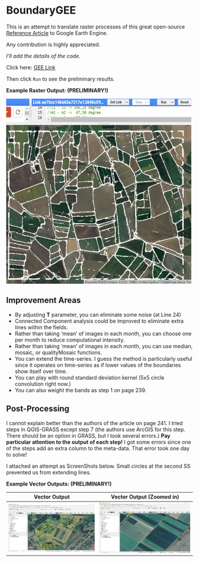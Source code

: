 # BoundaryGEE

This is an attempt to translate raster processes of this great open-source [Reference Article](https://ieeexplore.ieee.org/document/8584043)
to Google Earth Engine.

Any contribution is highly appreciated.

*I'll add the details of the code.*

Click here: [GEE Link](https://code.earthengine.google.com/ae75cc14bb65a7217e13840c59997306)

Then click ```Run``` to see the preliminary results.

**Example Raster Output: (PRELIMINARY!)**

<img src="images/RasterOutput1.png" width="500" height="500">

## Improvement Areas
-	By adjusting **T** parameter, you can eliminate some noise (at Line 24)
-	Connected Component analysis could be improved to eliminate extra lines within the fields.
-	Rather than taking ‘mean’ of images in each month, you can choose one per month to reduce computational intensity.
-	Rather than taking ‘mean’ of images in each month, you can use median, mosaic, or qualityMosaic functions.
-	You can extend the time-series. I guess the method is particularly useful since it operates on time-series as if lower values of the boundaries show itself over time.
-	You can play with round standard deviation kernel (5x5 circle convolution right now.)
- You can also weight the bands as step 1 on page 239.

## Post-Processing
I cannot explain better than the authors of the article on page 241. I tried steps in QGIS-GRASS except step 7 (the authors use ArcGIS for this step. There should be an option in GRASS, but I took several errors.) **Pay particular attention to the output of each step!** I got some errors since one of the steps add an extra column to the meta-data. That error took one day to solve!

I attached an attempt as ScreenShots below. Small circles at the second SS prevented us from extending lines.

**Example Vector Outputs: (PRELIMINARY!)**

Vector Output              |  Vector Output (Zoomed in)
:-------------------------:|:-------------------------:
![](images/VectorOutput1.png)  |  ![](images/VectorOutput2.png)
